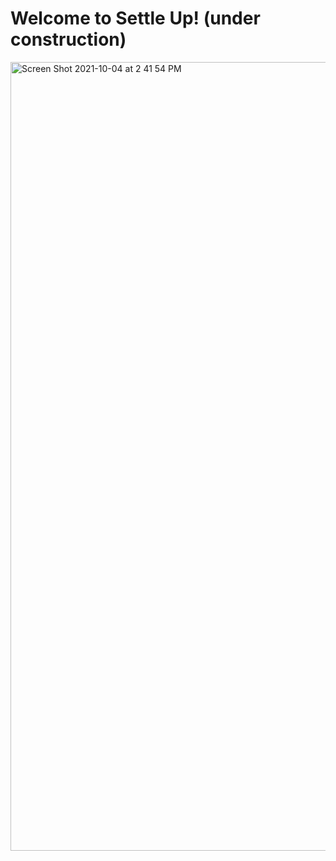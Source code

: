 # Welcome to Settle Up! (under construction) 

<img width="1262" alt="Screen Shot 2021-10-04 at 2 41 54 PM" src="https://user-images.githubusercontent.com/78661587/135906480-f1985320-d4b8-4f1c-9208-633cd2b20b7a.png">

